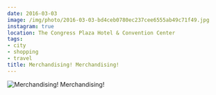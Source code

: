 ```yaml
---
date: 2016-03-03
image: /img/photo/2016-03-03-bd4ceb0780ec237cee6555ab49c71f49.jpg
instagram: true
location: The Congress Plaza Hotel & Convention Center
tags:
- city
- shopping
- travel
title: Merchandising! Merchandising!
---
```


![Merchandising! Merchandising!](/img/photo/2016-03-03-bd4ceb0780ec237cee6555ab49c71f49.jpg)